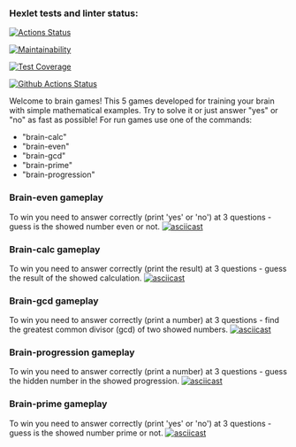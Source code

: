 ### Hexlet tests and linter status:
[![Actions Status](https://github.com/yavilf/python-project-lvl1/workflows/hexlet-check/badge.svg)](https://github.com/yavilf/python-project-lvl1/actions)

[![Maintainability](https://api.codeclimate.com/v1/badges/a99a88d28ad37a79dbf6/maintainability)](https://codeclimate.com/github/codeclimate/codeclimate/maintainability)

[![Test Coverage](https://api.codeclimate.com/v1/badges/a99a88d28ad37a79dbf6/test_coverage)](https://codeclimate.com/github/codeclimate/codeclimate/test_coverage)

[![Github Actions Status](https://github.com/yavilf/python-project-lvl1/workflows/linter-check/badge.svg)](https://github.com/yavilf/python-project-lvl1/actions?query=workflow%3Alinter-check)

Welcome to brain games! This 5 games developed for training your brain with simple mathematical examples. Try to solve it or just answer "yes" or "no" as fast as possible!
For run games use one of the commands:

- "brain-calc"
- "brain-even"
- "brain-gcd"
- "brain-prime"
- "brain-progression"


### Brain-even gameplay
To win you need to answer correctly (print 'yes' or 'no') at 3 questions - guess is the showed number even or not.
[![asciicast](https://asciinema.org/a/wat51iM9yy5OhRvFU3flwrGPE.svg)](https://asciinema.org/a/wat51iM9yy5OhRvFU3flwrGPE)

### Brain-calc gameplay
To win you need to answer correctly (print the result) at 3 questions - guess the result of the showed calculation.
[![asciicast](https://asciinema.org/a/N1cGJNFdPa9Gv699GPmyzS9gG.svg)](https://asciinema.org/a/N1cGJNFdPa9Gv699GPmyzS9gG)

### Brain-gcd gameplay
To win you need to answer correctly (print a number) at 3 questions - find the greatest common divisor (gcd) of two showed numbers.
[![asciicast](https://asciinema.org/a/OVeJyzvAW0LYvRPRWzHEAZzqQ.svg)](https://asciinema.org/a/OVeJyzvAW0LYvRPRWzHEAZzqQ)

### Brain-progression gameplay
To win you need to answer correctly (print a number) at 3 questions - guess the hidden number in the showed progression.
[![asciicast](https://asciinema.org/a/jWFcSANYGihFlbTKb37BBATmR.svg)](https://asciinema.org/a/jWFcSANYGihFlbTKb37BBATmR)

### Brain-prime gameplay
To win you need to answer correctly (print 'yes' or 'no') at 3 questions - guess is the showed number prime or not.
[![asciicast](https://asciinema.org/a/T5e4Q8joHx4uUatBDMxeG1kee.svg)](https://asciinema.org/a/T5e4Q8joHx4uUatBDMxeG1kee)